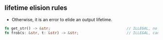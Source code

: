 ## lifetime elision rules
* Otherwise, it is an error to elide an output lifetime.
```rust
fn get_str() -> &str;                                   // ILLEGAL, no inputs to infer from
fn frob(s: &str, t: &str) -> &str;                      // ILLEGAL, cannot know whether to use first or second lifetime
```
